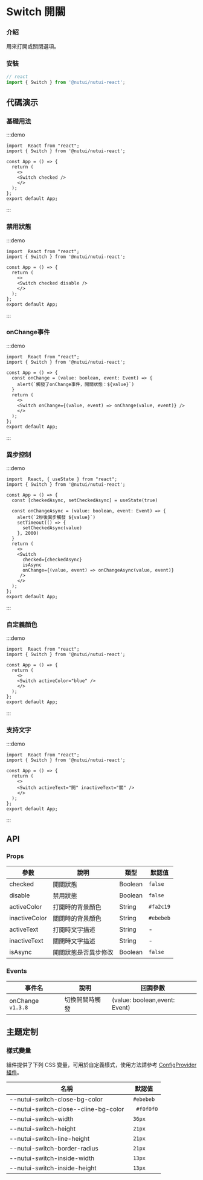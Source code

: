 #  Switch 開關

### 介紹

用來打開或關閉選項。

### 安裝

```ts
// react
import { Switch } from '@nutui/nutui-react';

```

## 代碼演示

### 基礎用法

:::demo
```tsx
import  React from "react";
import { Switch } from '@nutui/nutui-react';

const App = () => {
  return ( 
    <>   
    <Switch checked />
    </>
  );
};  
export default App;

```
:::


### 禁用狀態

:::demo
```tsx
import  React from "react";
import { Switch } from '@nutui/nutui-react';

const App = () => {
  return ( 
    <>   
    <Switch checked disable />
    </>
  );
};  
export default App;

```
:::

### onChange事件

:::demo
```tsx
import  React from "react";
import { Switch } from '@nutui/nutui-react';

const App = () => {
  const onChange = (value: boolean, event: Event) => {
    alert(`觸發了onChange事件，開關狀態：${value}`)
  }
  return ( 
    <>   
    <Switch onChange={(value, event) => onChange(value, event)} />
    </>
  );
};  
export default App;

```
:::
### 異步控制

:::demo
```tsx
import  React, { useState } from "react";
import { Switch } from '@nutui/nutui-react';

const App = () => {
  const [checkedAsync, setCheckedAsync] = useState(true)
  
  const onChangeAsync = (value: boolean, event: Event) => {
    alert(`2秒後異步觸發 ${value}`)
    setTimeout(() => {
      setCheckedAsync(value)
    }, 2000)
  }
  return ( 
    <>   
    <Switch
      checked={checkedAsync}
      isAsync
      onChange={(value, event) => onChangeAsync(value, event)}
     />
    </>
  );
};  
export default App;

```
:::
### 自定義顏色

:::demo
```tsx
import  React from "react";
import { Switch } from '@nutui/nutui-react';

const App = () => {
  return ( 
    <>   
    <Switch activeColor="blue" />
    </>
  );
};  
export default App;

```
:::
### 支持文字

:::demo
```tsx
import  React from "react";
import { Switch } from '@nutui/nutui-react';

const App = () => {
  return ( 
    <>   
    <Switch activeText="開" inactiveText="關" />
    </>
  );
};  
export default App;

```
:::




## API

### Props

| 參數           | 說明             | 類型    | 默認值                |
|----------------|------------------|---------|-----------------------|
| checked        | 開關狀態         | Boolean | `false`               |
| disable        | 禁用狀態         | Boolean | `false`               |
| activeColor   | 打開時的背景顏色 | String  | `#fa2c19`    |
| inactiveColor | 關閉時的背景顏色 | String  | `#ebebeb` |
| activeText    | 打開時文字描述   | String  | -                     |
| inactiveText  | 關閉時文字描述   | String  | -                     |
| isAsync  | 開關狀態是否異步修改   | Boolean  | `false`                     |


### Events

| 事件名 | 說明           | 回調參數                      |
|--------|----------------|-------------------------------|
| onChange `v1.3.8`| 切換開關時觸發 | (value: boolean,event: Event) |


## 主題定制

### 樣式變量

組件提供了下列 CSS 變量，可用於自定義樣式，使用方法請參考 [ConfigProvider 組件](#/zh-CN/component/configprovider)。

| 名稱 | 默認值 |
| --- | --- |
| --nutui-switch-close-bg-color | ` #ebebeb` |
| --nutui-switch-close--cline-bg-color | `  #f0f0f0` |
| --nutui-switch-width | ` 36px` |
| --nutui-switch-height | ` 21px` |
| --nutui-switch-line-height | ` 21px` |
| --nutui-switch-border-radius | ` 21px` |
| --nutui-switch-inside-width | ` 13px` |
| --nutui-switch-inside-height | ` 13px` |

